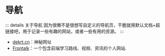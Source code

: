 # 导航

::: details 关于导航
因为很懒不是很想写自定义的导航页，干脆就用默认文档+超链接吧，用于记录一些有趣的网站，或者一些有用的资源。
:::

- [dekrt.cn](https://dekrt.cn/)：神秘网址
- [Frontalk](https://front-talk.com/)：一个包含前端学习路线、视频、资讯的个人网站.